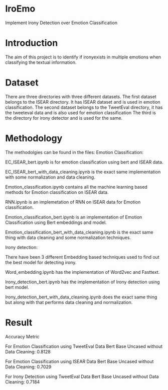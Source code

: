 # IroEmo
Implement Irony Detection over Emotion Classification 
# Introduction
The  aim  of  this  project  is  to  identify  if  ironyexists in multiple emotions  when classifying the textual  information. 

# Dataset
There are three directories with three different datasets. 
The first dataset belongs to the ISEAR directory. It has ISEAR dataset and is used in emotion classification.
The second dataset belongs to the TweetEval directory, it has the tweeteval data and is also used for emotion classification
The third is the directory for irony detector and is used for the same.

# Methodology
The methodolgies can be found in the files:
Emotion Classification:

EC_ISEAR_bert.ipynb is for emotion classification using bert and ISEAR data.

EC_ISEAR_bert_with_data_cleaning.ipynb is the exact same implementation with some normalization and data cleaning.

Emotion_classification.ipynb contains all the machine learning based methods for Emotion classification on ISEAR data.

RNN.ipynb is an implemetation of RNN on ISEAR data for Emotion classification.

Emotion_classification_bert.ipynb is an implementation of Emotion Classification using Bert embeddings and model.

Emotion_classification_bert_with_data_cleaning.ipynb is the exact same thing with data cleaning and some normalization techniques.


Irony detection:

There have been 3 different Embedding based techniques used to find out the best model for detecting irony.

Word_embedding.ipynb has the implementation of Word2vec and Fasttext.

Irony_detection_bert.ipynb has the implementation of Irony detection using bert model.

Irony_detection_bert_with_data_cleaning.ipynb does the exact same thing but along with that performs data cleaning and normalization.


# Result
Accuracy Metric

For Emotion Classification using TweetEval Data
Bert Base Uncased  without Data Cleaning: 0.8128

For Emotion Classification using ISEAR Data
Bert Base Uncased  without Data Cleaning: 0.7029

For Irony Detection using TweetEval Data
Bert Base Uncased  without Data Cleaning: 0.7184
